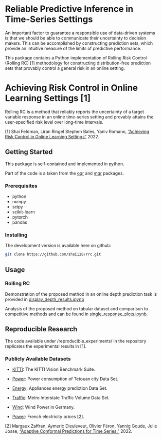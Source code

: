 # Reliable Predictive Inference in Time-Series Settings

An important factor to guarantee a responsible use of data-driven systems is that we should be able to communicate their uncertainty to decision makers. This can be accomplished by constructing prediction sets, which provide an intuitive measure of the limits of predictive performance.

This package contains a Python implementation of Rolling Risk Control (Rolling RC) [1] methodology for constructing distribution-free prediction sets that provably control a general risk in an online setting. 

# Achieving Risk Control in Online Learning Settings [1]

Rolling RC is a method that reliably reports the uncertainty of a target variable response in an online time-series setting and provably attains the user-specified risk level over long-time intervals.

[1] Shai Feldman, Liran Ringel Stephen Bates, Yaniv Romano, [“Achieving Risk Control in Online Learning Settings”](https://arxiv.org/abs/2205.09095) 2022.

## Getting Started

This package is self-contained and implemented in python.

Part of the code is a taken from the [oqr](https://github.com/Shai128/oqr) and [mqr](https://github.com/Shai128/mqr) packages. 


### Prerequisites

* python
* numpy
* scipy
* scikit-learn
* pytorch
* pandas

### Installing

The development version is available here on github:
```bash
git clone https://github.com/shai128/rrc.git
```

## Usage


### Rolling RC

Demonstration of the proposed method in an online depth prediction task is provided in [display_depth_results.ipynb](display_depth_results.ipynb)

Analysis of the proposed method on tabular dataset and comparison to competitive methods and can be found in [single_response_plots.ipynb](single_response_plots.ipynb).

## Reproducible Research

The code available under /reproducible_experiments/ in the repository replicates the experimental results in [1].

### Publicly Available Datasets

* [KITTI](https://www.cvlibs.net/datasets/kitti/): The KITTI Vision Benchmark Suite.

* [Power](https://archive.ics.uci.edu/ml/datasets/Power+consumption+of+Tetouan+city): Power consumption of Tetouan city Data Set.

* [Energy](https://archive.ics.uci.edu/ml/datasets/Appliances+energy+prediction): Appliances energy prediction Data Set.

* [Traffic](https://archive.ics.uci.edu/ml/datasets/Metro+Interstate+Traffic+Volume): Metro Interstate Traffic Volume Data Set.

* [Wind](https://www.kaggle.com/datasets/l3llff/wind-power): Wind Power in Germany.

* [Power](https://github.com/mzaffran/AdaptiveConformalPredictionsTimeSeries/blob/main/data_prices/Prices_2016_2019_extract.csv): French electricity prices [2].


[2] Margaux Zaffran, Aymeric Dieuleveut, Olivier Féron, Yannig Goude, Julie Josse, [“Adaptive Conformal Predictions for Time Series.”](https://arxiv.org/abs/2202.07282) 2022.
